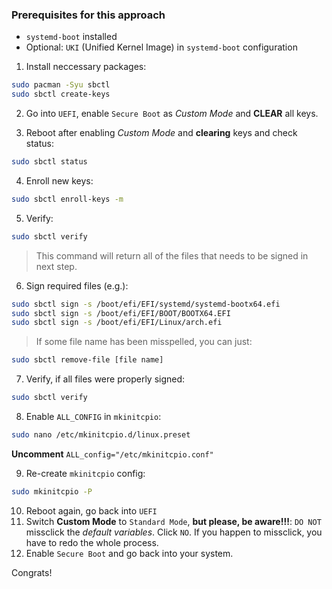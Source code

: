 ### Prerequisites for this approach
- `systemd-boot` installed
- Optional: `UKI` (Unified Kernel Image) in `systemd-boot` configuration

1. Install neccessary packages:
```bash
sudo pacman -Syu sbctl
sudo sbctl create-keys
```

2. Go into `UEFI`, enable `Secure Boot` as *Custom Mode* and 
**CLEAR** all keys.

3. Reboot after enabling *Custom Mode* and **clearing** keys and check status:
```bash
sudo sbctl status
```
4. Enroll new keys:
```bash
sudo sbctl enroll-keys -m
```
5. Verify:
```bash
sudo sbctl verify
```
> This command will return all of the files that needs to  be signed in next step.

6. Sign required files (e.g.):
```bash
sudo sbctl sign -s /boot/efi/EFI/systemd/systemd-bootx64.efi
sudo sbctl sign -s /boot/efi/EFI/BOOT/BOOTX64.EFI
sudo sbctl sign -s /boot/efi/EFI/Linux/arch.efi
```

> If some file name has been misspelled, you can just:
```bash
sudo sbctl remove-file [file name]
```

7. Verify, if all files were properly signed:
```bash
sudo sbctl verify
```

8. Enable `ALL_CONFIG` in `mkinitcpio`:
```bash
sudo nano /etc/mkinitcpio.d/linux.preset
```
**Uncomment** `ALL_config="/etc/mkinitcpio.conf"`

9. Re-create `mkinitcpio` config:
```bash
sudo mkinitcpio -P
```

10. Reboot again, go back into `UEFI`
11. Switch **Custom Mode** to `Standard Mode`, **but please, be aware!!!**: `DO NOT` missclick the *default variables*. Click `NO`.
    If you happen to missclick, you have to redo the whole process.
12. Enable `Secure Boot` and go back into your system.

Congrats!
